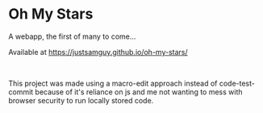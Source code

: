 # Oh My Stars
<p> A webapp, the first of many to come... </p>


Available at
<a href="https://justsamguy.github.io/oh-my-stars/" target="_blank">https://justsamguy.github.io/oh-my-stars/</a>

<br>
<p> This project was made using a macro-edit approach instead of code-test-commit because of it's reliance on js and me not wanting to mess with browser security to run locally stored code. </p>

<!-- ## Last Update Reference <a href="https://github.com/justsamguy/oh-my-stars/blob/main/Changes.md">Changes.md</a> for feature updates. -->